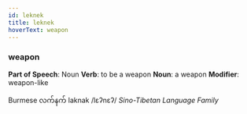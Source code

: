 ```yaml
---
id: leknek
title: leknek
hoverText: weapon
---
```


### weapon

**Part of Speech**: Noun
**Verb**: to be a weapon
**Noun**: a weapon
**Modifier**: weapon-like

Burmese လက်နက် laknak /lɛʔnɛʔ/
*Sino-Tibetan Language Family*